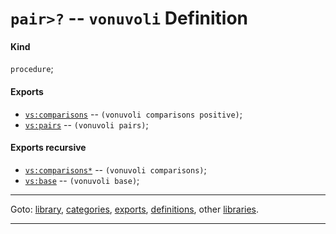 

<a id='definition__vonuvoli__pair_3e_3f'></a>

# `pair>?` -- `vonuvoli` Definition


<a id='definition__vonuvoli__pair_3e_3f__kind'></a>

#### Kind

`procedure`;


<a id='definition__vonuvoli__pair_3e_3f__exports'></a>

#### Exports

 * [`vs:comparisons`](../../vonuvoli/exports/vs_3a_comparisons.md#export__vonuvoli__vs_3a_comparisons) -- `(vonuvoli comparisons positive)`;
 * [`vs:pairs`](../../vonuvoli/exports/vs_3a_pairs.md#export__vonuvoli__vs_3a_pairs) -- `(vonuvoli pairs)`;


<a id='definition__vonuvoli__pair_3e_3f__exports-recursive'></a>

#### Exports recursive

 * [`vs:comparisons*`](../../vonuvoli/exports/vs_3a_comparisons_2a.md#export__vonuvoli__vs_3a_comparisons_2a) -- `(vonuvoli comparisons)`;
 * [`vs:base`](../../vonuvoli/exports/vs_3a_base.md#export__vonuvoli__vs_3a_base) -- `(vonuvoli base)`;

----

Goto: [library](../../vonuvoli/_index.md#library__vonuvoli), [categories](../../vonuvoli/categories/_index.md#toc__vonuvoli__categories), [exports](../../vonuvoli/exports/_index.md#toc__vonuvoli__exports), [definitions](../../vonuvoli/definitions/_index.md#toc__vonuvoli__definitions), other [libraries](../../_libraries.md#toc__libraries).

----

